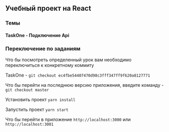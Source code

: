 ## Учебный проект на React

### Темы
#### TaskOne - Подключение Api

### Переключение по заданиям
Что бы посмотреть определенный урок вам необходимо переключиться к конкретному коммиту

TaskOne - `git checkout ec4fbe54407470d98c3fff347ff9f620a8127771`

Что бы перейти на последнюю версию приложения, введите команду - `git checkout master`

Установить проект
`yarn install`

Запустить проект
`yarn start`

Что бы перейти в приложение
`http://localhost:3000`
или
`http://localhost:3001`